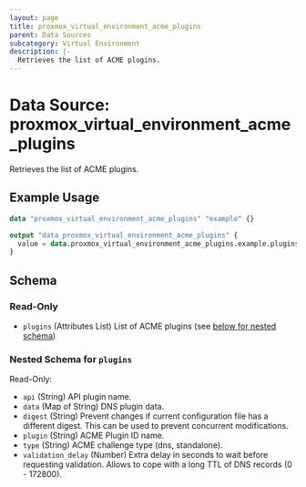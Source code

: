 ```yaml
---
layout: page
title: proxmox_virtual_environment_acme_plugins
parent: Data Sources
subcategory: Virtual Environment
description: |-
  Retrieves the list of ACME plugins.
---
```


# Data Source: proxmox_virtual_environment_acme_plugins

Retrieves the list of ACME plugins.

## Example Usage

```terraform
data "proxmox_virtual_environment_acme_plugins" "example" {}

output "data_proxmox_virtual_environment_acme_plugins" {
  value = data.proxmox_virtual_environment_acme_plugins.example.plugins
}
```

<!-- schema generated by tfplugindocs -->
## Schema

### Read-Only

- `plugins` (Attributes List) List of ACME plugins (see [below for nested schema](#nestedatt--plugins))

<a id="nestedatt--plugins"></a>
### Nested Schema for `plugins`

Read-Only:

- `api` (String) API plugin name.
- `data` (Map of String) DNS plugin data.
- `digest` (String) Prevent changes if current configuration file has a different digest. This can be used to prevent concurrent modifications.
- `plugin` (String) ACME Plugin ID name.
- `type` (String) ACME challenge type (dns, standalone).
- `validation_delay` (Number) Extra delay in seconds to wait before requesting validation. Allows to cope with a long TTL of DNS records (0 - 172800).
